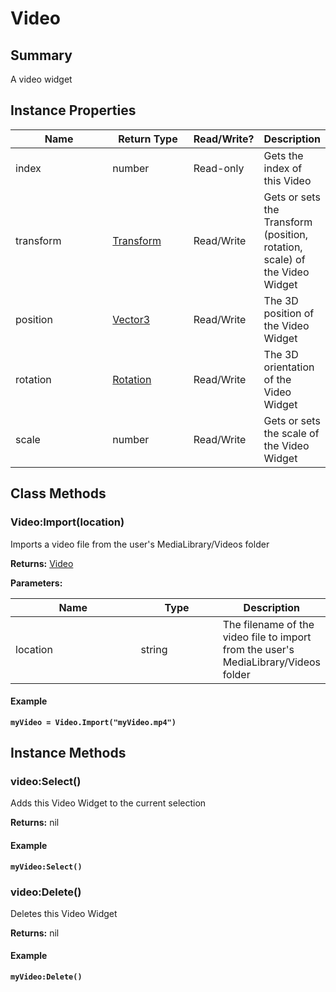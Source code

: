 
# Video

## Summary
A video widget


## Instance Properties

<table>
<thead><tr><th width="225">Name</th><th width="160">Return Type</th><th width="80">Read/Write?</th><th>Description</th></tr></thead>
<tbody>
<tr><td>index</td><td>number</td><td>Read-only</td><td>Gets the index of this Video</td></tr>
<tr><td>transform</td><td><a href="transform.md">Transform</a></td><td>Read/Write</td><td>Gets or sets the Transform (position, rotation, scale) of the Video Widget</td></tr>
<tr><td>position</td><td><a href="vector3.md">Vector3</a></td><td>Read/Write</td><td>The 3D position of the Video Widget</td></tr>
<tr><td>rotation</td><td><a href="rotation.md">Rotation</a></td><td>Read/Write</td><td>The 3D orientation of the Video Widget</td></tr>
<tr><td>scale</td><td>number</td><td>Read/Write</td><td>Gets or sets the scale of the Video Widget</td></tr>
</tbody></table>



## Class Methods

        
### Video:Import(location)

Imports a video file from the user's MediaLibrary/Videos folder

**Returns:** <a href="video.md">Video</a> 


**Parameters:**

<table data-full-width="false">
<thead><tr><th width="217">Name</th><th width="134">Type</th><th>Description</th></tr></thead>
<tbody><tr><td>location</td><td>string</td><td>The filename of the video file to import from the user's MediaLibrary/Videos folder</td></tr></tbody></table>




#### Example

<pre class="language-lua"><code class="lang-lua"><strong>myVideo = Video.Import("myVideo.mp4")</strong></code></pre>



    

## Instance Methods

        
### video:Select()

Adds this Video Widget to the current selection

**Returns:** nil 




#### Example

<pre class="language-lua"><code class="lang-lua"><strong>myVideo:Select()</strong></code></pre>




### video:Delete()

Deletes this Video Widget

**Returns:** nil 




#### Example

<pre class="language-lua"><code class="lang-lua"><strong>myVideo:Delete()</strong></code></pre>



    
